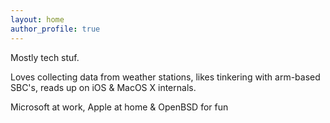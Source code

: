 ```yaml
---
layout: home
author_profile: true
---
```


Mostly tech stuf.

Loves collecting data from weather stations, likes tinkering with arm-based SBC's, reads up on iOS & MacOS X internals.

Microsoft at work, Apple at home & OpenBSD for fun
